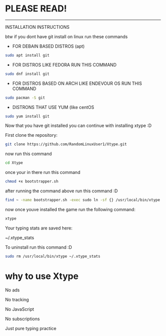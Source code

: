 # PLEASE READ!


-------------------------------------
INSTALLATION INSTRUCTIONS

btw if you dont have git install on linux run these commands

- FOR DEBAIN BASED DISTROS (apt)
```bash
sudo apt install git
```
- FOR DISTROS LIKE FEDORA RUN THIS COMMAND
```bash
sudo dnf install git
```
- FOR DISTROS BASED ON ARCH LIKE ENDEVOUR OS RUN THIS COMMAND
```bash
sudo pacman -S git
```
- DISTRONS THAT USE YUM (like centOS
```bash
sudo yum install git 
```

Now that you have git installed you can continue with installing xtype :D

First clone the repository:
```bash
git clone https://github.com/RandomLinuxUser1/Xtype.git
```

now run this command

```bash
cd Xtype
```

once your in there run this command 

```bash
chmod +x bootstrapper.sh
```

after running the command above run this command :D

```bash
find ~ -name bootstrapper.sh -exec sudo ln -sf {} /usr/local/bin/xtype \; -exec chmod +x {} \; -exec bash -c 'clear; echo "Installed! Run '"'"'xtype'"'"' in your terminal to start playing."' \; -quit
```


now once youve installed the game run the following command:

```bash
xtype
```



Your typing stats are saved here:

~/.xtype_stats


To uninstall run this command :D

```bash
sudo rm /usr/local/bin/xtype ~/.xtype_stats
```

# why to use Xtype

No ads

No tracking

No JavaScript

No subscriptions

Just pure typing practice
